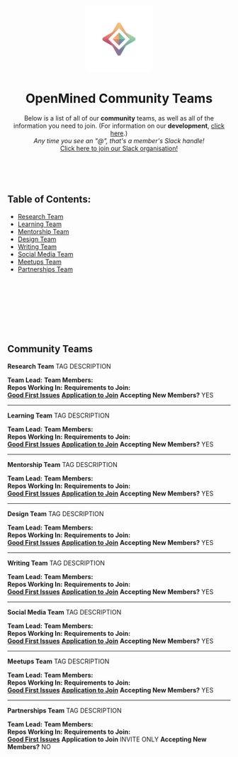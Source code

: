<div align="center">
  <img alt="OpenMined Logo" src="/images/logo.png">
  <h1><strong>OpenMined Community Teams</strong></h1>
  <p>Below is a list of all of our <strong>community</strong> teams, as well as all of the information you need to join. (For information on our <strong>development</strong>, <a href="">click here</a>.)
    <br><em>Any time you see an "@", that's a member's Slack handle!</em><br>
    <a href="slack.openmined.org">Click here to join our Slack organisation!</a>
    </p></div>
    
<br><br><br>

## Table of Contents:
- [Research Team](#research-team)
- [Learning Team](#learning-team)
- [Mentorship Team](#mentorship-team)
- [Design Team](#design-team)
- [Writing Team](#writing-team)
- [Social Media Team](#social-media-team)
- [Meetups Team](#meetups-team)
- [Partnerships Team](#partnerships-team)

<br><br><br>

<br><br><br>

## Community Teams

**Research Team**
TAG
DESCRIPTION

**Team Lead:**
**Team Members:**<br>
**Repos Working In:**
**Requirements to Join:**<br>
[**Good First Issues**]()
[**Application to Join**]()
**Accepting New Members?** YES

---

**Learning Team**
TAG
DESCRIPTION

**Team Lead:**
**Team Members:**<br>
**Repos Working In:**
**Requirements to Join:**<br>
[**Good First Issues**]()
[**Application to Join**]()
**Accepting New Members?** YES

---

**Mentorship Team**
TAG
DESCRIPTION

**Team Lead:**
**Team Members:**<br>
**Repos Working In:**
**Requirements to Join:**<br>
[**Good First Issues**]()
[**Application to Join**]()
**Accepting New Members?** YES

---

**Design Team**
TAG
DESCRIPTION

**Team Lead:**
**Team Members:**<br>
**Repos Working In:**
**Requirements to Join:**<br>
[**Good First Issues**]()
[**Application to Join**]()
**Accepting New Members?** YES

---

**Writing Team**
TAG
DESCRIPTION

**Team Lead:**
**Team Members:**<br>
**Repos Working In:**
**Requirements to Join:**<br>
[**Good First Issues**]()
[**Application to Join**]()
**Accepting New Members?** YES

---

**Social Media Team**
TAG
DESCRIPTION

**Team Lead:**
**Team Members:**<br>
**Repos Working In:**
**Requirements to Join:**<br>
[**Good First Issues**]()
[**Application to Join**]()
**Accepting New Members?** YES

---

**Meetups Team**
TAG
DESCRIPTION

**Team Lead:**
**Team Members:**<br>
**Repos Working In:**
**Requirements to Join:**<br>
[**Good First Issues**]()
[**Application to Join**]()
**Accepting New Members?** YES

---

**Partnerships Team**
TAG
DESCRIPTION

**Team Lead:**
**Team Members:**<br>
**Repos Working In:**
**Requirements to Join:**<br>
[**Good First Issues**]()
**Application to Join** INVITE ONLY
**Accepting New Members?** NO

